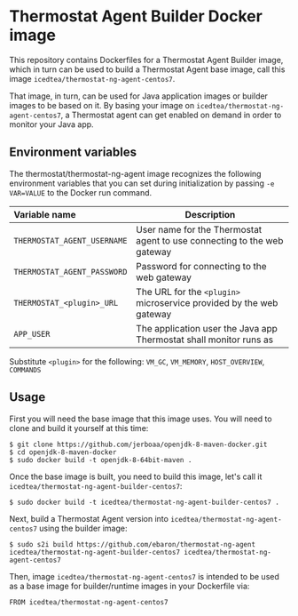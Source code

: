 Thermostat Agent Builder Docker image
=============================

This repository contains Dockerfiles for a Thermostat Agent Builder image, which in turn
can be used to build a Thermostat Agent base image, call this image `icedtea/thermostat-ng-agent-centos7`.

That image, in turn, can be used for Java application images or builder images to be based on it.
By basing your image on `icedtea/thermostat-ng-agent-centos7`, a Thermostat agent can get enabled on demand in
order to monitor your Java app.

Environment variables
---------------------------------

The thermostat/thermostat-ng-agent image recognizes the following environment
variables that you can set during initialization by passing `-e VAR=VALUE` to
the Docker run command.

|    Variable name              |    Description                              |
| :---------------------------- | -----------------------------------------   |
|  `THERMOSTAT_AGENT_USERNAME`  | User name for the Thermostat agent to use connecting to the web gateway |
|  `THERMOSTAT_AGENT_PASSWORD`  | Password for connecting to the web gateway          |
|  `THERMOSTAT_<plugin>_URL`    | The URL for the `<plugin>` microservice provided by the web gateway     |
|  `APP_USER`                   | The application user the Java app Thermostat shall monitor runs as |

Substitute `<plugin>` for the following: `VM_GC`, `VM_MEMORY`, `HOST_OVERVIEW`, `COMMANDS`

Usage
---------------------------------
First you will need the base image that this image uses. You will need to clone and build it yourself at this time:

    $ git clone https://github.com/jerboaa/openjdk-8-maven-docker.git
    $ cd openjdk-8-maven-docker
    $ sudo docker build -t openjdk-8-64bit-maven .

Once the base image is built, you need to build this image, let's call it `icedtea/thermostat-ng-agent-builder-centos7`:

    $ sudo docker build -t icedtea/thermostat-ng-agent-builder-centos7 .

Next, build a Thermostat Agent version into `icedtea/thermostat-ng-agent-centos7` using the builder
image:

    $ sudo s2i build https://github.com/ebaron/thermostat-ng-agent icedtea/thermostat-ng-agent-builder-centos7 icedtea/thermostat-ng-agent-centos7

Then, image `icedtea/thermostat-ng-agent-centos7` is intended to be used as a base image for builder/runtime images in your
Dockerfile via:

    FROM icedtea/thermostat-ng-agent-centos7
